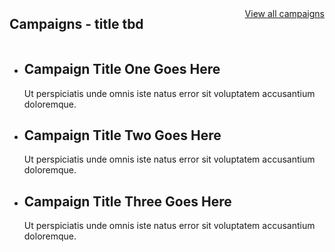 <div class="grid-container">
  <div class="card-group__header" style="display: grid; grid-template-columns: auto auto;">
    <h2>Campaigns - title tbd</h2>
    <div class="card-group-morelink" style="margin-top: 1rem; justify-self: end;"><a href="{{ headings.link }}">View all campaigns</a></div>
  </div>
    <div>
        <ul class="usa-card-group">
        <li class="usa-card tablet:grid-col-4">
            <div class="usa-card__container__campaign-one overlay">
                <div class="usa-card__header">
                    <h2 class="usa-card__heading">Campaign Title One Goes Here</h2>
                </div>
                <div class="usa-card_body">
                    <p>
                        Ut perspiciatis unde omnis iste natus error sit voluptatem accusantium doloremque.
                    </p>
                </div>
            </div>
        </li>
        <li class="usa-card tablet:grid-col-4">
            <div class="usa-card__container__campaign-two overlay">
                <div class="usa-card__header">
                    <h2 class="usa-card__heading">Campaign Title Two Goes Here</h2>
                </div>
                <div class="usa-card_body">
                    <p>
                        Ut perspiciatis unde omnis iste natus error sit voluptatem accusantium doloremque.
                    </p>
                </div>
            </div>
        </li>
        <li class="usa-card tablet:grid-col-4">
            <div class="usa-card__container__campaign-three overlay">
                <div class="usa-card__header">
                    <h2 class="usa-card__heading">Campaign Title Three Goes Here</h2>
                </div>
                <div class="usa-card_body">
                    <p>
                        Ut perspiciatis unde omnis iste natus error sit voluptatem accusantium doloremque.
                    </p>
                </div>
            </div>
        </li>
        </ul>
    </div>
  </div>